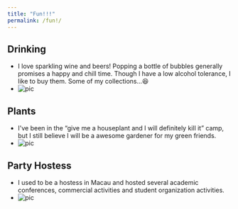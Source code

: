 ```yaml
---
title: "Fun!!!"
permalink: /fun!/
---
```


Drinking
----
- I love sparkling wine and beers! Popping a bottle of bubbles generally promises a happy and chill time. Though I have a low alcohol tolerance, I like to buy them. Some of my collections...😆
- ![pic](./alco.png)

Plants
---- 
- I've been in the “give me a houseplant and I will definitely kill it” camp, but I still believe I will be a awesome gardener for my green friends.
- ![pic](./plants.png)
 
Party Hostess
----
- I used to be a hostess in Macau and hosted several academic conferences, commercial activities and student organization activities. 
- ![pic](./hostess1.png)



